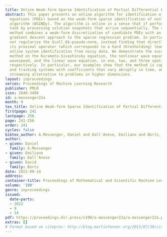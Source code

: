 ```yaml
---
title: Online Weak-form Sparse Identification of Partial Differential Equations
abstract: This paper presents an online algorithm for identification of partial differential
  equations (PDEs) based on the weak-form sparse identification of nonlinear dynamics
  algorithm (WSINDy). The algorithm is online in a sense that if performs the identification
  task by processing solution snapshots that arrive sequentially. The core of the
  method combines a weak-form discretization of candidate PDEs with an online proximal
  gradient descent approach to the sparse regression problem. In particular, we do
  not regularize the $\ell_0$-pseudo-norm, instead finding that directly applying
  its proximal operator (which corresponds to a hard thresholding) leads to efficient
  online system identification from noisy data. We demonstrate the success of the
  method on the Kuramoto-Sivashinsky equation, the nonlinear wave equation with time-varying
  wavespeed, and the linear wave equation, in one, two, and three spatial dimensions,
  respectively. In particular, our examples show that the method is capable of identifying
  and tracking systems with coefficients that vary abruptly in time, and offers a
  streaming alternative to problems in higher dimensions.
layout: inproceedings
series: Proceedings of Machine Learning Research
publisher: PMLR
issn: 2640-3498
id: a-messenger22a
month: 0
tex_title: Online Weak-form Sparse Identification of Partial Differential Equations
firstpage: 241
lastpage: 256
page: 241-256
order: 241
cycles: false
bibtex_author: A.Messenger, Daniel and Dall'Anese, Emiliano and Bortz, David
author:
- given: Daniel
  family: A.Messenger
- given: Emiliano
  family: Dall’Anese
- given: David
  family: Bortz
date: 2022-09-14
address:
container-title: Proceedings of Mathematical and Scientific Machine Learning
volume: '190'
genre: inproceedings
issued:
  date-parts:
  - 2022
  - 9
  - 14
pdf: https://proceedings.mlr.press/v190/a-messenger22a/a-messenger22a.pdf
extras: []
# Format based on citeproc: http://blog.martinfenner.org/2013/07/30/citeproc-yaml-for-bibliographies/
---
```


